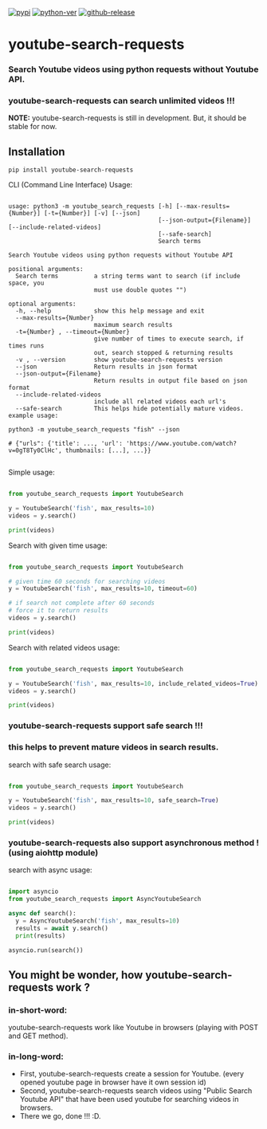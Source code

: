 [![pypi](https://img.shields.io/pypi/v/youtube-search-requests?style=plastic&logo=appveyor)](https://pypi.org/project/youtube-search-requests)
[![python-ver](https://img.shields.io/pypi/pyversions/youtube-search-requests?style=plastic&logo=appveyor)](https://pypi.org/project/youtube-search-requests)
[![github-release](https://img.shields.io/github/v/release/trollfist20/youtube-search-requests?style=plastic&logo=appveyor)](https://github.com/trollfist20/youtube-search-requests/releases)


# youtube-search-requests
### Search Youtube videos using python requests without Youtube API.
### youtube-search-requests can search unlimited videos !!!

**NOTE:** youtube-search-requests is still in development. But, it should be stable for now.

## Installation
```
pip install youtube-search-requests
```

CLI (Command Line Interface) Usage:
```

usage: python3 -m youtube_search_requests [-h] [--max-results={Number}] [-t={Number}] [-v] [--json]
                                          [--json-output={Filename}] [--include-related-videos]
                                          [--safe-search]
                                          Search terms

Search Youtube videos using python requests without Youtube API

positional arguments:
  Search terms          a string terms want to search (if include space, you
                        must use double quotes "")

optional arguments:
  -h, --help            show this help message and exit
  --max-results={Number} 
                        maximum search results
  -t={Number} , --timeout={Number} 
                        give number of times to execute search, if times runs
                        out, search stopped & returning results
  -v , --version        show youtube-search-requests version
  --json                Return results in json format
  --json-output={Filename} 
                        Return results in output file based on json format
  --include-related-videos 
                        include all related videos each url's
  --safe-search         This helps hide potentially mature videos.
example usage:

python3 -m youtube_search_requests "fish" --json

# {"urls": {'title': ..., 'url': 'https://www.youtube.com/watch?v=0gT8Ty0ClHc', thumbnails: [...], ...}}


```

Simple usage:

```python

from youtube_search_requests import YoutubeSearch

y = YoutubeSearch('fish', max_results=10)
videos = y.search()

print(videos)
```

Search with given time usage:
```python

from youtube_search_requests import YoutubeSearch

# given time 60 seconds for searching videos
y = YoutubeSearch('fish', max_results=10, timeout=60) 

# if search not complete after 60 seconds
# force it to return results
videos = y.search()

print(videos)
```

Search with related videos usage:
```python

from youtube_search_requests import YoutubeSearch

y = YoutubeSearch('fish', max_results=10, include_related_videos=True) 
videos = y.search()

print(videos)

```

### youtube-search-requests support safe search !!!
### this helps to prevent mature videos in search results.

search with safe search usage:
```python

from youtube_search_requests import YoutubeSearch

y = YoutubeSearch('fish', max_results=10, safe_search=True) 
videos = y.search()

print(videos)

```

### youtube-search-requests also support asynchronous method ! (using aiohttp module)

search with async usage:
```python

import asyncio
from youtube_search_requests import AsyncYoutubeSearch

async def search():
  y = AsyncYoutubeSearch('fish', max_results=10)
  results = await y.search()
  print(results)

asyncio.run(search())
```

## You might be wonder, how youtube-search-requests work ?

### in-short-word:
youtube-search-requests work like Youtube in browsers (playing with POST and GET method).

### in-long-word:
- First, youtube-search-requests create a session for Youtube. (every opened youtube page in browser have it own session id)
- Second, youtube-search-requests search videos using "Public Search Youtube API" that have been used youtube for searching videos in browsers.
- There we go, done !!! :D.
